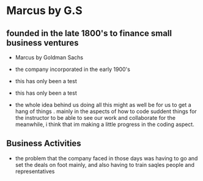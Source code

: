 # Marcus by G.S

## founded in the late 1800's to finance small business ventures 

* Marcus by Goldman Sachs
* the company incorporated in the early 1900's

* this has only been a test 
*  this has only been a test
* the whole idea behind us doing all this might as well be for us to get a hang of things . mainly in the aspects of how to code suddent things for the instructor to be able to see our work and collaborate for the meanwhile, i think that im making a little progress in the coding aspect.


## Business Activities

* the problem that the company faced in those days was having to go and set the deals on foot mainly, and also having to train saqles people and representatives 


